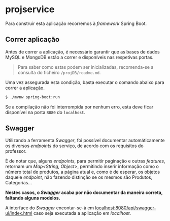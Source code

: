 # projservice

Para construir esta aplicação recorremos à *framework* Spring Boot.



## Correr aplicação

Antes de correr a aplicação, é necessário garantir que as bases de dados MySQL e MongoDB estão a correr e disponíveis nas respetivas portas. 

> Para saber como estas podem ser inicializadas, recomenda-se a consulta do ficheiro `/projDB/readme.md`.

Uma vez assegurada esta condição, basta executar o comando abaixo para correr a aplicação.

```bash
$ ./mvnw spring-boot:run
```

Se a compilação não foi interrompida por nenhum erro, esta deve ficar disponível na porta `8080` do `localhost`.

## Swagger

Utilizando a ferramenta _Swagger_, foi possível documentar automáticamente os diversos _endpoints_ do serviço, de acordo com os requisitos do professor.

É de notar que, alguns _endpoints_, para permitir paginação e outras _features_, retornam um _Map<String, Object>_, permitindo inserir informação como o número total de produtos, a página atual e, como é de esperar, os objetos daquele _endpoint_, não fazendo distinção se os mesmos são Produtos, Categorias... 

**Nestes casos, o _Swagger_ acaba por não documentar da maneira correta, faltando alguns modelos.**

A interface do _Swagger_ encontar-se-à em [localhost:8080/api/swagger-ui/index.html](localhost:8080/api/swagger-ui/index.html) caso seja executada a aplicação em _localhost_.
